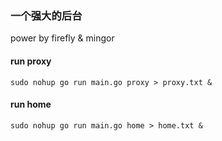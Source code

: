 

### 一个强大的后台

power by firefly & mingor



#### run proxy

```
sudo nohup go run main.go proxy > proxy.txt &
```



#### run home

```
sudo nohup go run main.go home > home.txt &
```

